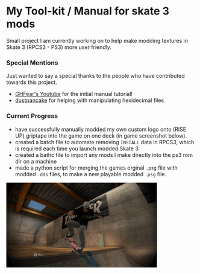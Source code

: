 # My Tool-kit / Manual for skate 3 mods

Small project I am currently working on to help make modding textures in Skate 3 (RPCS3 - PS3) more user friendly.

### Special Mentions
Just wanted to say a special thanks to the people who have contributed towards this project.
  - [GHFear's Youtube](https://www.youtube.com/watch?v=JG-TRIlTzpQ&ab_channel=GHFear) for the initial manual tutorial!
  - [dustpancake](https://github.com/dustpancake) for helping with manipulating hexidecimal files

### Current Progress
 - have successfully manually modded my own custom logo onto (RISE UP) griptape into the game on one deck (in game screenshot below).
 - created a batch file to automate removing `INSTALL` data in RPCS3, which is required each time you launch modded Skate 3
 - created a bathc file to import any mods I make directly into the ps3 rom dir on a machine
 - made a python script for merging the games orginal `.psg` file with modded `.dds` files, to make a new playable modded `.psg` file.

<p float="left">
  <img src="Images/screenshot.png" width="400" />
</p>
